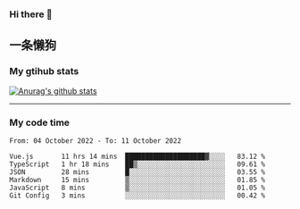 ### Hi there 👋

## 一条懒狗
<!--
**kiss-me-quickly/kiss-me-quickly** is a ✨ _special_ ✨ repository because its `README.md` (this file) appears on your GitHub profile.

Here are some ideas to get you started:

- 🔭 I’m currently working on ...
- 🌱 I’m currently learning ...
- 👯 I’m looking to collaborate on ...
- 🤔 I’m looking for help with ...
- 💬 Ask me about ...
- 📫 How to reach me: ...
- 😄 Pronouns: ...
- ⚡ Fun fact: ...
-->


### My gtihub stats

[![Anurag's github stats](https://github-readme-stats.vercel.app/api?username=kiss-me-quickly)](https://github.com/anuraghazra/github-readme-stats)

***

### My code time

<!--START_SECTION:waka-->

```text
From: 04 October 2022 - To: 11 October 2022

Vue.js       11 hrs 14 mins  ████████████████████▓░░░░   83.12 %
TypeScript   1 hr 18 mins    ██▒░░░░░░░░░░░░░░░░░░░░░░   09.61 %
JSON         28 mins         █░░░░░░░░░░░░░░░░░░░░░░░░   03.55 %
Markdown     15 mins         ▒░░░░░░░░░░░░░░░░░░░░░░░░   01.85 %
JavaScript   8 mins          ▒░░░░░░░░░░░░░░░░░░░░░░░░   01.05 %
Git Config   3 mins          ░░░░░░░░░░░░░░░░░░░░░░░░░   00.42 %
```

<!--END_SECTION:waka-->
